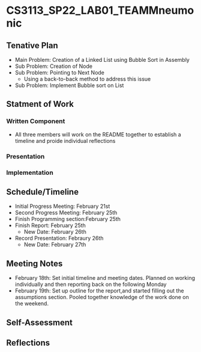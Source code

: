 # CS3113_SP22_LAB01_TEAMMneumonic

## Tenative Plan 
-  Main Problem: Creation of a Linked List using Bubble Sort in Assembly 
-  Sub Problem: Creation of Node
-  Sub Problem: Pointing to Next Node
   -  Using a back-to-back method to address this issue
-  Sub Problem: Implement Bubble sort on List


## Statment of Work 
### Written Component
-  All three members will work on the README together to establish a timeline and proide individual reflections
### Presentation
### Implementation

## Schedule/Timeline 
-  Initial Progress Meeting: February 21st
-  Second Progress Meeting: February 25th
-  Finish Programming section:February 25th
-  Finish Report: February 25th
   - New Date: February 26th 
-  Record Presentation: Febraury 26th
   - New Date: February 27th 
 
## Meeting Notes
-  February 18th: Set initial timeline and meeting dates. Planned on working individually and then reporting back on the following Monday 
-  February 19th: Set up outline for the report,and started filling out the assumptions section. Pooled together knowledge of the work done on the weekend.
 
 ## Self-Assessment 
 
 ## Reflections
 
   

